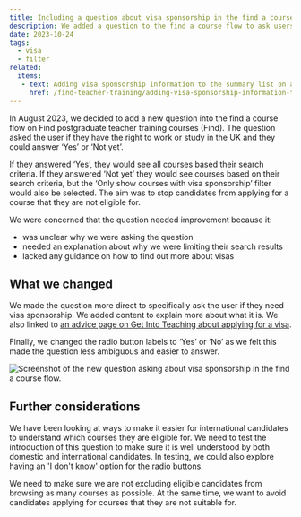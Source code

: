 ```yaml
---
title: Including a question about visa sponsorship in the find a course flow
description: We added a question to the find a course flow to ask users if they need a visa sponsorship
date: 2023-10-24
tags:
  - visa
  - filter
related:
  items:
   - text: Adding visa sponsorship information to the summary list on a course page
     href: /find-teacher-training/adding-visa-sponsorship-information-to-the-summary-list-on-a-course-page/
---
```


In August 2023, we decided to add a new question into the find a course flow on Find postgraduate teacher training courses (Find). The question asked the user if they have the right to work or study in the UK and they could answer ‘Yes’ or ‘Not yet’.

If they answered ‘Yes’, they would see all courses based their search criteria. If they answered ‘Not yet’ they would see courses based on their search criteria, but the ‘Only show courses with visa sponsorship’ filter would also be selected. The aim was to stop candidates from applying for a course that they are not eligible for.

We were concerned that the question needed improvement because it:

- was unclear why we were asking the question
- needed an explanation about why we were limiting their search results
- lacked any guidance on how to find out more about visas

## What we changed

We made the question more direct to specifically ask the user if they need visa sponsorship. We added content to explain more about what it is. We also linked to [an advice page on Get Into Teaching about applying for a visa](https://getintoteaching.education.gov.uk/non-uk-teachers/visas-for-non-uk-trainees).

Finally, we changed the radio button labels to ‘Yes’ or ‘No’ as we felt this made the question less ambiguous and easier to answer.

![Screenshot of the new question asking about visa sponsorship in the find a course flow.](/find-teacher-training/visa-sponsorship-question-in-add-course-flow/visa-sponsorship-add-course.png)

## Further considerations

We have been looking at ways to make it easier for international candidates to understand which courses they are eligible for. We need to test the introduction of this question to make sure it is well understood by both domestic and international candidates. In testing, we could also explore having an 'I don't know' option for the radio buttons.

We need to make sure we are not excluding eligible candidates from browsing as many courses as possible. At the same time, we want to avoid candidates applying for courses that they are not suitable for.
